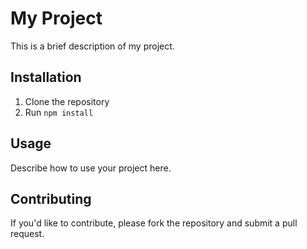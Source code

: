 # My Project

This is a brief description of my project.

## Installation

1. Clone the repository
2. Run `npm install`

## Usage

Describe how to use your project here.

## Contributing

If you'd like to contribute, please fork the repository and submit a pull request.
